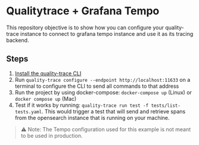 # Qualitytrace + Grafana Tempo

This repository objective is to show how you can configure your quality-trace instance to connect to grafana tempo instance and use it as its tracing backend.

## Steps

1. [Install the quality-trace CLI](https://github.com/intelops/quality-trace/blob/main/docs/installing.md#cli-installation)
2. Run `quality-trace configure --endpoint http://localhost:11633` on a terminal to configure the CLI to send all commands to that address
3. Run the project by using docker-compose: `docker-compose up` (Linux) or `docker compose up` (Mac)
4. Test if it works by running: `quality-trace run test -f tests/list-tests.yaml`. This would trigger a test that will send and retrieve spans from the opensearch instance that is running on your machine.

> :warning: Note: The Tempo configuration used for this example is not meant to be used in production.
